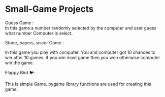 # Small-Game Projects

Guess Game :  
In this game a number randomly selected by the computer and user guess what number Computer is select.

Stone, papers, sisser Game :

In this game you play with computer. 
You and computer got 10 chances to win after 10 games. if you win most game then you won otherwise computer win the game. 

Flappy Bird 🐦:

This is simple Game.  pygame library functions are used for creating this game. 
